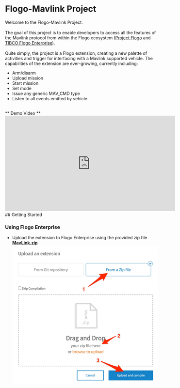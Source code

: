 # 	Flogo-Mavlink Project

Welcome to the Flogo-Mavlink Project.<br>
<br>
The goal of this project is to enable developers to access all the features of the Mavlink protocol from within the Flogo ecosystem ([Project Flogo](https://flogo.io) and [TIBCO Flogo Enterprise](https://www.tibco.com/products/tibco-flogo)).<br>
<br>
Quite simply, the project is a Flogo extension, creating a new palette of activities and trigger for interfacing with a Mavlink supported vehicle.  The capabilities of the extension are ever-growing, currently including:
- Arm/disarm
- Upload mission
- Start mission
- Set mode
- Issue any generic MAV_CMD type
- Listen to all events emitted by vehicle
<br>
** Demo Video **  
<iframe width="560" height="315" src="https://www.youtube.com/embed/iFnUDRtWmmQ" frameborder="0" allow="accelerometer; autoplay; encrypted-media; gyroscope; picture-in-picture" allowfullscreen></iframe>
<br>
## Getting Started  
  
### Using Flogo Enterprise  
- Upload the extension to Flogo Enterprise using the provided zip file **[MavLink.zip](https://raw.githubusercontent.com/wkarasz/flogo-mavlink/master/fe/MavLink.zip)**<br>
<img width=600px src="https://raw.githubusercontent.com/wkarasz/flogo-mavlink/master/img/upload_zip_extension.jpg"/><br>
<br>
